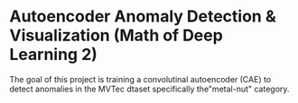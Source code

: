 # Autoencoder Anomaly Detection & Visualization (Math of Deep Learning 2)
The goal of this project is training a convolutinal autoencoder (CAE) to detect anomalies in the MVTec dtaset specifically the"metal-nut" category. 

